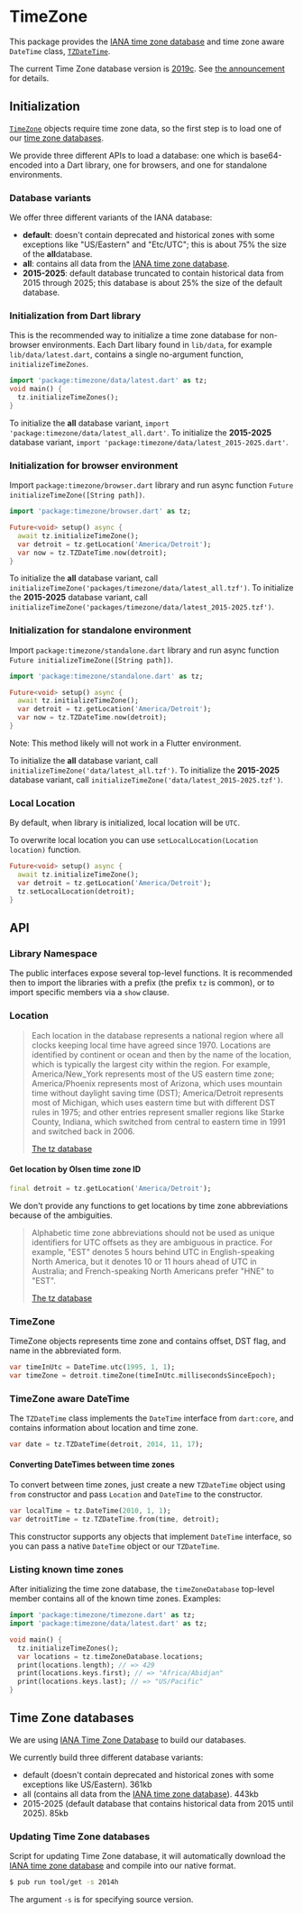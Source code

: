 # TimeZone

This package provides the [IANA time zone database] and time zone aware
`DateTime` class, [`TZDateTime`].

The current Time Zone database version is [2019c]. See [the announcement] for
details.


## Initialization

[`TimeZone`] objects require time zone data, so the first step is to load
one of our [time zone databases](#databases).

We provide three different APIs to load a database: one which is base64-encoded
into a Dart library, one for browsers, and one for standalone environments.

### Database variants

We offer three different variants of the IANA database:

- **default**: doesn't contain deprecated and historical zones with some
  exceptions like "US/Eastern" and "Etc/UTC"; this is about 75% the size of the
  **all**database.
- **all**: contains all data from the [IANA time zone database].
- **2015-2025**: default database truncated to contain historical data from
  2015 through 2025; this database is about 25% the size of the default
  database.

### Initialization from Dart library

This is the recommended way to initialize a time zone database for non-browser
environments. Each Dart libary found in `lib/data`, for example
`lib/data/latest.dart`, contains a single no-argument function,
`initializeTimeZones`.

```dart
import 'package:timezone/data/latest.dart' as tz;
void main() {
  tz.initializeTimeZones();
}
```

To initialize the **all** database variant, `import
'package:timezone/data/latest_all.dart'`. To initialize the **2015-2025**
database variant, `import 'package:timezone/data/latest_2015-2025.dart'`.

### Initialization for browser environment

Import `package:timezone/browser.dart` library and run async function
`Future initializeTimeZone([String path])`.

```dart
import 'package:timezone/browser.dart' as tz;

Future<void> setup() async {
  await tz.initializeTimeZone();
  var detroit = tz.getLocation('America/Detroit');
  var now = tz.TZDateTime.now(detroit);
}
```

To initialize the **all** database variant, call
`initializeTimeZone('packages/timezone/data/latest_all.tzf')`. To initialize
the **2015-2025** database variant, call
`initializeTimeZone('packages/timezone/data/latest_2015-2025.tzf')`.

### Initialization for standalone environment

Import `package:timezone/standalone.dart` library and run async function
`Future initializeTimeZone([String path])`.

```dart
import 'package:timezone/standalone.dart' as tz;

Future<void> setup() async {
  await tz.initializeTimeZone();
  var detroit = tz.getLocation('America/Detroit');
  var now = tz.TZDateTime.now(detroit);
}
```

Note: This method likely will not work in a Flutter environment.

To initialize the **all** database variant, call
`initializeTimeZone('data/latest_all.tzf')`. To initialize the **2015-2025**
database variant, call `initializeTimeZone('data/latest_2015-2025.tzf')`.

### Local Location

By default, when library is initialized, local location will be `UTC`.

To overwrite local location you can use `setLocalLocation(Location
location)` function.

```dart
Future<void> setup() async {
  await tz.initializeTimeZone();
  var detroit = tz.getLocation('America/Detroit');
  tz.setLocalLocation(detroit);
}
```


## API

### Library Namespace

The public interfaces expose several top-level functions. It is recommended
then to import the libraries with a prefix (the prefix `tz` is common), or to
import specific members via a `show` clause.

### Location

> Each location in the database represents a national region where all
> clocks keeping local time have agreed since 1970. Locations are
> identified by continent or ocean and then by the name of the
> location, which is typically the largest city within the region. For
> example, America/New_York represents most of the US eastern time
> zone; America/Phoenix represents most of Arizona, which uses
> mountain time without daylight saving time (DST); America/Detroit
> represents most of Michigan, which uses eastern time but with
> different DST rules in 1975; and other entries represent smaller
> regions like Starke County, Indiana, which switched from central to
> eastern time in 1991 and switched back in 2006.
>
> [The tz database](https://www.iana.org/time-zones)

#### Get location by Olsen time zone ID

```dart
final detroit = tz.getLocation('America/Detroit');
```

We don't provide any functions to get locations by time zone abbreviations
because of the ambiguities.

> Alphabetic time zone abbreviations should not be used as unique identifiers
> for UTC offsets as they are ambiguous in practice. For example, "EST" denotes
> 5 hours behind UTC in English-speaking North America, but it denotes 10 or 11
> hours ahead of UTC in Australia; and French-speaking North Americans prefer
> "HNE" to "EST".
>
> [The tz database](https://www.iana.org/time-zones)

### TimeZone

TimeZone objects represents time zone and contains offset, DST flag, and name
in the abbreviated form.

```dart
var timeInUtc = DateTime.utc(1995, 1, 1);
var timeZone = detroit.timeZone(timeInUtc.millisecondsSinceEpoch);
```

### TimeZone aware DateTime

The `TZDateTime` class implements the `DateTime` interface from `dart:core`,
and contains information about location and time zone.

```dart
var date = tz.TZDateTime(detroit, 2014, 11, 17);
```

#### Converting DateTimes between time zones

To convert between time zones, just create a new `TZDateTime` object using
`from` constructor and pass `Location` and `DateTime` to the constructor.

```dart
var localTime = tz.DateTime(2010, 1, 1);
var detroitTime = tz.TZDateTime.from(time, detroit);
```

This constructor supports any objects that implement `DateTime` interface, so
you can pass a native `DateTime` object or our `TZDateTime`.

### Listing known time zones

After initializing the time zone database, the `timeZoneDatabase` top-level
member contains all of the known time zones. Examples:

```dart
import 'package:timezone/timezone.dart' as tz;
import 'package:timezone/data/latest.dart' as tz;

void main() {
  tz.initializeTimeZones();
  var locations = tz.timeZoneDatabase.locations;
  print(locations.length); // => 429
  print(locations.keys.first); // => "Africa/Abidjan"
  print(locations.keys.last); // => "US/Pacific"
}
```

## <a name="databases"></a> Time Zone databases

We are using [IANA Time Zone Database](http://www.iana.org/time-zones)
to build our databases.

We currently build three different database variants:

- default (doesn't contain deprecated and historical zones with some exceptions
  like US/Eastern). 361kb
- all (contains all data from the [IANA time zone database]). 443kb
- 2015-2025 (default database that contains historical data from 2015 until
  2025). 85kb

### Updating Time Zone databases

Script for updating Time Zone database, it will automatically download the
[IANA time zone database] and compile into our native format.

```sh
$ pub run tool/get -s 2014h
```

The argument `-s` is for specifying source version.

[2019c]: http://www.iana.org/time-zones/repository/releases/tzcode2019c.tar.gz
[IANA time zone database]: https://www.iana.org/time-zones
[`TZDateTime`]: https://pub.dartlang.org/documentation/timezone/latest/timezone.standalone/TZDateTime-class.html
[`TimeZone`]: https://pub.dartlang.org/documentation/timezone/latest/timezone.standalone/TimeZone-class.html
[the announcement]: https://mm.icann.org/pipermail/tz-announce/2019-September/000057.html
